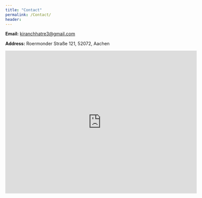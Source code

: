 ```yaml
---
title: "Contact"
permalink: /Contact/
header:
---
```


**Email:** kiranchhatre3@gmail.com

**Address:** Roermonder Straße 121, 52072, Aachen

<iframe src="https://www.google.com/maps/place/Roermonder+Str.+121,+52072+Aachen/@50.7865079,6.068228,17z/data=!3m1!4b1!4m5!3m4!1s0x47c0999c25dc1cb3:0xf339697aeaddd7ee!8m2!3d50.7865045!4d6.0704167" width="600" height="450" frameborder="0" style="border:0" allowfullscreen></iframe>

